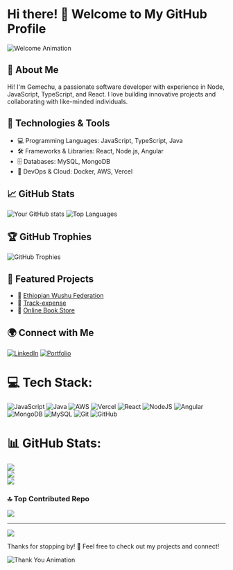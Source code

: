 # Hi there! 👋 Welcome to My GitHub Profile

![Welcome Animation](https://media.giphy.com/media/hvRJCLFzcasrR4ia7z/giphy.gif)

## 🚀 About Me
Hi! I'm Gemechu, a passionate software developer with experience in Node, JavaScript, TypeScript, and React. I love building innovative projects and collaborating with like-minded individuals.

## 🔧 Technologies & Tools
- 💻 Programming Languages: JavaScript, TypeScript, Java
- 🛠️ Frameworks & Libraries: React, Node.js, Angular
- 🗄️ Databases: MySQL, MongoDB
- 🚀 DevOps & Cloud: Docker, AWS, Vercel

## 📈 GitHub Stats
![Your GitHub stats](https://github-readme-stats.vercel.app/api?username=GTiko&show_icons=true&theme=radical)
![Top Languages](https://github-readme-stats.vercel.app/api/top-langs/?username=GTiko&layout=compact&theme=radical)

## 🏆 GitHub Trophies
![GitHub Trophies](https://github-profile-trophy.vercel.app/?username=GTiko&theme=radical&no-bg=true&no-frame=true)

## 📌 Featured Projects
- 🔹 [Ethiopian Wushu Federation](https://ewuf.netlify.app/)
- 🔹 [Track-expense](http://track-and-split-expense-angular.s3-website.us-east-2.amazonaws.com/)
- 🔹 [Online Book Store](http://book-store-frontend.s3-website.us-east-2.amazonaws.com/home)

## 🌍 Connect with Me
[![LinkedIn](https://img.shields.io/badge/-LinkedIn-blue?style=flat-square&logo=LinkedIn&logoColor=white)](https://www.linkedin.com/in/gemechu-tiko/)
[![Portfolio](https://img.shields.io/badge/-Portfolio-black?style=flat-square&logo=web&logoColor=white)](https://gemechutiko.netlify.app/)

# 💻 Tech Stack:
![JavaScript](https://img.shields.io/badge/javascript-%23323330.svg?style=for-the-badge&logo=javascript&logoColor=%23F7DF1E) ![Java](https://img.shields.io/badge/java-%23ED8B00.svg?style=for-the-badge&logo=openjdk&logoColor=white) ![AWS](https://img.shields.io/badge/AWS-%23FF9900.svg?style=for-the-badge&logo=amazon-aws&logoColor=white) ![Vercel](https://img.shields.io/badge/vercel-%23000000.svg?style=for-the-badge&logo=vercel&logoColor=white) ![React](https://img.shields.io/badge/react-%2320232a.svg?style=for-the-badge&logo=react&logoColor=%2361DAFB) ![NodeJS](https://img.shields.io/badge/node.js-6DA55F?style=for-the-badge&logo=node.js&logoColor=white) ![Angular](https://img.shields.io/badge/angular-%23DD0031.svg?style=for-the-badge&logo=angular&logoColor=white) ![MongoDB](https://img.shields.io/badge/MongoDB-%234ea94b.svg?style=for-the-badge&logo=mongodb&logoColor=white) ![MySQL](https://img.shields.io/badge/mysql-4479A1.svg?style=for-the-badge&logo=mysql&logoColor=white) ![Git](https://img.shields.io/badge/git-%23F05033.svg?style=for-the-badge&logo=git&logoColor=white) ![GitHub](https://img.shields.io/badge/github-%23121011.svg?style=for-the-badge&logo=github&logoColor=white)

# 📊 GitHub Stats:
![](https://github-readme-stats.vercel.app/api?username=GTiko&theme=dark&hide_border=false&include_all_commits=false&count_private=false)<br/>
![](https://github-readme-streak-stats.herokuapp.com/?user=GTiko&theme=dark&hide_border=false)<br/>
![](https://github-readme-stats.vercel.app/api/top-langs/?username=GTiko&theme=dark&hide_border=false&include_all_commits=false&count_private=false&layout=compact)

### 🔝 Top Contributed Repo
![](https://github-contributor-stats.vercel.app/api?username=GTiko&limit=5&theme=dark&combine_all_yearly_contributions=true)

---
[![](https://visitcount.itsvg.in/api?id=GTiko&icon=0&color=0)](https://visitcount.itsvg.in)

<!-- Proudly created with GPRM ( https://gprm.itsvg.in ) -->

Thanks for stopping by! 🚀 Feel free to check out my projects and connect!

![Thank You Animation](https://media.giphy.com/media/3o7abKhOpu0NwenH3O/giphy.gif)


